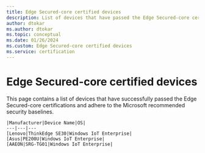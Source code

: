 ```yaml
---
title: Edge Secured-core certified devices
description: List of devices that have passed the Edge Secured-core certifications
author: dtokar
ms.author: dtokar
ms.topic: conceptual 
ms.date: 01/26/2024
ms.custom: Edge Secured-core certified devices
ms.service: certification
---
```


# Edge Secured-core certified devices
This page contains a list of devices that have successfully passed the Edge Secured-core certifications and adhere to the Microsoft recommended security baselines.

    |Manufacturer|Device Name|OS|
    ---|---|---
    [Lenovo|ThinkEdge SE30|Windows IoT Enterprise|
    [Asus|PE200U|Windows IoT Enterprise|
    [AAEON|SRG-TG01|Windows IoT Enterprise|
